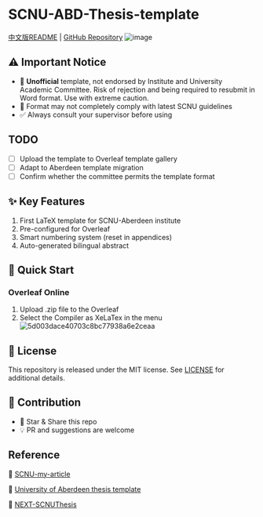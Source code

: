 # SCNU-ABD-Thesis-template

[中文版README](READMEzh.md) | [GitHub Repository](https://github.com/kikixiong/SCNU-ABD-Thesis-template)
![image](https://github.com/user-attachments/assets/67f1a435-d447-40c0-b05d-b6c009896687)

## ⚠️ Important Notice
- 🔴 **Unofficial** template, not endorsed by Institute and University Academic Committee. Risk of rejection and being required to resubmit in Word format. Use with extreme caution.
- 📝 Format may not completely comply with latest SCNU guidelines  
- ✅ Always consult your supervisor before using  



## TODO
- [ ] Upload the template to Overleaf template gallery
- [ ] Adapt to Aberdeen template migration
- [ ] Confirm whether the committee permits the template format

## ✨ Key Features
1. First LaTeX template for SCNU-Aberdeen institute
2. Pre-configured for Overleaf
3. Smart numbering system (reset in appendices)
4. Auto-generated bilingual abstract


## 🚀 Quick Start
### Overleaf Online
1. Upload .zip file to the Overleaf
2. Select the Compiler as XeLaTex in the menu![5d003dace40703c8bc77938a6e2ceaa](https://github.com/user-attachments/assets/6e8e2bef-be06-4783-b858-af35c05705b3)



## 📜 License
This repository is released under the MIT license. See [LICENSE](https://github.com/kikixiong/SCNU-ABD-Thesis-template/blob/main/LICENSE) for additional details.

## 🤝 Contribution
- 🌟 Star & Share this repo
- 💡 PR and suggestions are welcome

## Reference

🔗 [SCNU-my-article](https://www.overleaf.com/latex/templates/scnu-my-article/jkbbvhnddtsw)

🔗 [University of Aberdeen thesis template](https://www.overleaf.com/latex/templates/university-of-aberdeen-thesis-template/jzrbyqmggygd)

🔗 [NEXT-SCNUThesis](https://github.com/FaterYU/NEXT-SCNUThesis)
